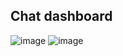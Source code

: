 ## Chat dashboard
![image](https://user-images.githubusercontent.com/48004588/154622058-6d903116-b272-4f74-9c89-67b340b05b65.png)
![image](https://user-images.githubusercontent.com/48004588/154669849-2db4e8c3-304e-42b3-8eff-383c8013cc00.png)
